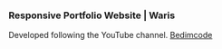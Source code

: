 ### Responsive Portfolio Website | Waris

Developed following the YouTube channel. [Bedimcode](https://www.youtube.com/c/Bedimcode)